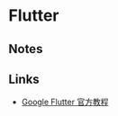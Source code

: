 # Flutter

## Notes

## Links

* [Google Flutter 官方教程](https://www.appbrewery.co/courses/851555/lectures/15449043)
